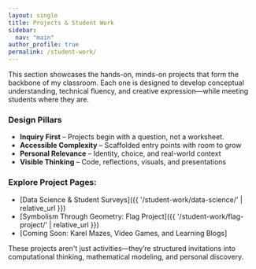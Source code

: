```yaml
---
layout: single
title: Projects & Student Work
sidebar:
  nav: "main"
author_profile: true
permalink: /student-work/
---
```


This section showcases the hands-on, minds-on projects that form the backbone of my classroom. Each one is designed to develop conceptual understanding, technical fluency, and creative expression—while meeting students where they are.

### Design Pillars
- **Inquiry First** – Projects begin with a question, not a worksheet.
- **Accessible Complexity** – Scaffolded entry points with room to grow
- **Personal Relevance** – Identity, choice, and real-world context
- **Visible Thinking** – Code, reflections, visuals, and presentations

### Explore Project Pages:
- [Data Science & Student Surveys]({{ '/student-work/data-science/' | relative_url }})
- [Symbolism Through Geometry: Flag Project]({{ '/student-work/flag-project/' | relative_url }})
- [Coming Soon: Karel Mazes, Video Games, and Learning Blogs]

These projects aren't just activities—they’re structured invitations into computational thinking, mathematical modeling, and personal discovery.

